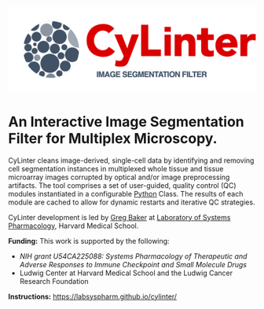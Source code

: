 ![alt text](https://github.com/labsyspharm/cylinter/blob/master/docs/logo2.png?raw=true)

# An Interactive Image Segmentation Filter for Multiplex Microscopy.

CyLinter cleans image-derived, single-cell data by identifying and removing cell segmentation instances in multiplexed whole tissue and tissue microarray images corrupted by optical and/or image preprocessing artifacts. The tool comprises a set of user-guided, quality control (QC) modules instantiated in a configurable [Python](https://www.python.org) Class. The results of each module are cached to allow for dynamic restarts and iterative QC strategies.

CyLinter development is led by [Greg Baker](https://github.com/gjbaker) at [Laboratory of Systems Pharmacology](https://hits.harvard.edu/the-program/laboratory-of-systems-pharmacology/about/), Harvard Medical School.

**Funding:** This work is supported by the following:

* *NIH grant U54CA225088: Systems Pharmacology of Therapeutic and Adverse Responses to Immune Checkpoint and Small Molecule Drugs*
* Ludwig Center at Harvard Medical School and the Ludwig Cancer Research Foundation

**Instructions:** https://labsyspharm.github.io/cylinter/
